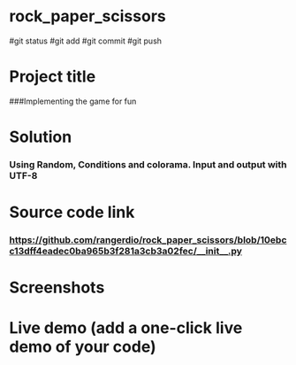 # rock_paper_scissors

#git status  #git add  #git commit  #git push

#	Project title 
###Implementing the game for fun
#	Solution
### Using Random, Conditions and colorama. Input and output with UTF-8
#	Source code link
### https://github.com/rangerdio/rock_paper_scissors/blob/10ebcc13dff4eadec0ba965b3f281a3cb3a02fec/__init__.py
#	Screenshots
#	Live demo (add a one-click live demo of your code)

